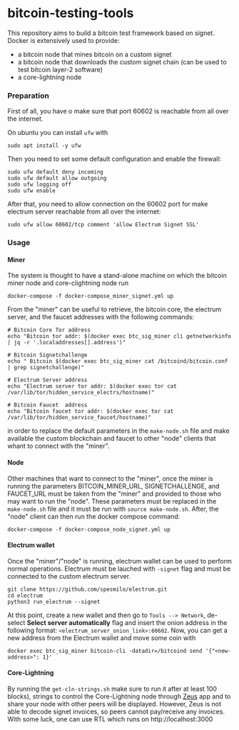 # bitcoin-testing-tools

This repository aims to build a bitcoin test framework based on signet.
Docker is extensively used to provide:
* a bitcoin node that mines bitcoin on a custom signet
* a bitcoin node that downloads the custom signet chain (can be used to test bitcoin layer-2 software)
* a core-lightning node

### Preparation

First of all, you have o make sure that port 60602 is reachable from all over the internet. 

On ubuntu you can install `ufw` with
```
sudo apt install -y ufw
```
Then you need to set some default configuration and enable the firewall:
```
sudo ufw default deny incoming
sudo ufw default allow outgoing
sudo ufw logging off
sudo ufw enable
```

After that, you need to allow connection on the 60602 port for make electrum server reachable from all over the internet:
```
sudo ufw allow 60602/tcp comment 'allow Electrum Signet SSL'
```

### Usage

#### Miner

The system is thought to have a stand-alone machine on which the bitcoin miner node and core-clightning node run

```
docker-compose -f docker-compose_miner_signet.yml up
``` 
From the "miner" can be useful to retrieve, the bitcoin core, the electrum server, and the faucet addresses with the following commands:
```
# Bitcoin Core Tor address
echo "Bitcoin tor addr: $(docker exec btc_sig_miner cli getnetworkinfo | jq -r '.localaddresses[].address')"

# Bitcoin Signetchallenge
echo " Bitcoin $(docker exec btc_sig_miner cat /bitcoind/bitcoin.conf | grep signetchallenge)"

# Electrum Server address
echo "Electrum server tor addr: $(docker exec tor cat /var/lib/tor/hidden_service_electrs/hostname)"

# Bitcoin Faucet  address
echo "Bitcoin faucet tor addr: $(docker exec tor cat /var/lib/tor/hidden_service_faucet/hostname)"
```
in order to replace the default parameters in the `make-node.sh` file and make available the custom blockchain and faucet to other "node" clients that whant to connect with the "miner".

#### Node

Other machines that want to connect to the "miner", once the miner is running the parameters BITCOIN_MINER_URL, SIGNETCHALLENGE, and 
FAUCET_URL must be taken from the "miner" and provided to those who may want to run the "node". These parameters must be replaced in the `make-node.sh` file and it must be run with `source make-node.sh`. After, the "node" client can then run the docker compose command:

```
docker-compose -f docker-compose_node_signet.yml up
```

#### Electrum wallet

Once the "miner"/"node" is running, electrum wallet can be used to perform normal operations. Electrum must be lauched with `-signet` flag and must be connected to the custom electrum server.

```
git clone https://github.com/spesmilo/electrum.git
cd electrum
python3 run_electrum --signet
```
At this point, create a new wallet and then go to `Tools --> Network`, de-select __Select server automatically__ flag and insert the onion address in the following format: `<electrum_server_onion_link>:60602`.
Now, you can get a new address from the Electrum wallet and move some coin with 
```
docker exec btc_sig_miner bitcoin-cli -datadir=/bitcoind send '{"<new-address>": 1}'
```

#### Core-Lightning 
By running the `get-cln-strings.sh` make sure to run it after at least 100 blocks), strings to control the Core-Lightning node through [Zeus](https://github.com/ZeusLN/zeus) app and to share your node with other peers will be displayed. However, Zeus is not able to decode signet invoices, so peers cannot pay/receive any invoices. With some luck, one can use RTL which runs on http://localhost:3000
